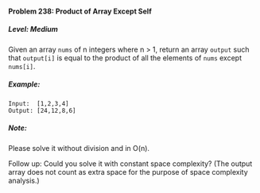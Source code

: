 #### Problem 238: Product of Array Except Self

##### Level: Medium

Given an array ```nums``` of n integers where n > 1,  return an array ```output``` such that ```output[i]``` is equal to the product of all the elements of ```nums``` except ```nums[i]```.

##### Example:
```
Input:  [1,2,3,4]
Output: [24,12,8,6]
```
##### Note:
Please solve it without division and in O(n).

Follow up:
Could you solve it with constant space complexity? (The output array does not count as extra space for the purpose of space complexity analysis.)
